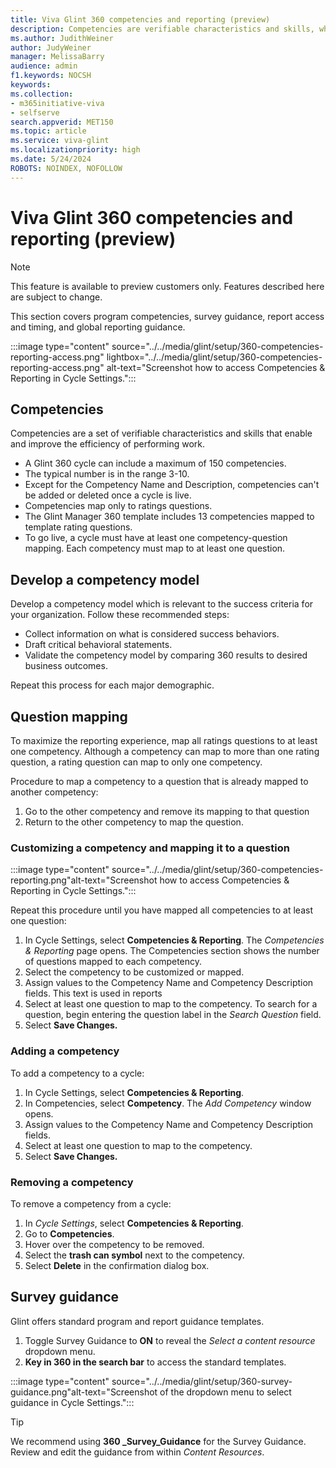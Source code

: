 ```yaml
---
title: Viva Glint 360 competencies and reporting (preview)
description: Competencies are verifiable characteristics and skills, which enable and improve the efficiency of performing work. Learn to develop your competency model.
ms.author: JudithWeiner
author: JudyWeiner
manager: MelissaBarry
audience: admin
f1.keywords: NOCSH
keywords: 
ms.collection:  
- m365initiative-viva
- selfserve 
search.appverid: MET150 
ms.topic: article
ms.service: viva-glint
ms.localizationpriority: high
ms.date: 5/24/2024
ROBOTS: NOINDEX, NOFOLLOW
---
```


# Viva Glint 360 competencies and reporting (preview)

> [!NOTE]
> This feature is available to preview customers only. Features described here are subject to change.

This section covers program competencies, survey guidance, report access and timing, and global reporting guidance. 

:::image type="content" source="../../media/glint/setup/360-competencies-reporting-access.png" lightbox="../../media/glint/setup/360-competencies-reporting-access.png" alt-text="Screenshot how to access Competencies & Reporting in Cycle Settings.":::

## Competencies

Competencies are a set of verifiable characteristics and skills that enable and improve the efficiency of performing work. 

- A Glint 360 cycle can include a maximum of 150 competencies. 
- The typical number is in the range 3-10. 
- Except for the Competency Name and Description, competencies can't be added or deleted once a cycle is live. 
- Competencies map only to ratings questions. 
- The Glint Manager 360 template includes 13 competencies mapped to template rating questions. 
- To go live, a cycle must have at least one competency-question mapping. Each competency must map to at least one question.

## Develop a competency model

Develop a competency model which is relevant to the success criteria for your organization. Follow these recommended steps:

- Collect information on what is considered success behaviors.
- Draft critical behavioral statements.
- Validate the competency model by comparing 360 results to desired business outcomes. 

Repeat this process for each major demographic.

## Question mapping

To maximize the reporting experience, map all ratings questions to at least one competency. Although a competency can map to more than one rating question, a rating question can map to only one competency. 

Procedure to map a competency to a question that is already mapped to another competency:

1.	Go to the other competency and remove its mapping to that question
1.	Return to the other competency to map the question.

### Customizing a competency and mapping it to a question

:::image type="content" source="../../media/glint/setup/360-competencies-reporting.png"alt-text="Screenshot how to access Competencies & Reporting in Cycle Settings.":::

Repeat this procedure until you have mapped all competencies to at least one question:

1.	In Cycle Settings, select **Competencies & Reporting**. The *Competencies & Reporting* page opens.  The Competencies section shows the number of questions mapped to each competency.
2.	Select the competency to be customized or mapped.
3.	Assign values to the Competency Name and Competency Description fields. This text is used in reports
4.	Select at least one question to map to the competency. To search for a question, begin entering the question label in the *Search Question* field. 
5.	Select **Save Changes.**

### Adding a competency

To add a competency to a cycle:

1.	In Cycle Settings, select **Competencies & Reporting**. 
2.	In Competencies, select **Competency**. The *Add Competency* window opens.
3.	Assign values to the Competency Name and Competency Description fields.
4.	Select at least one question to map to the competency. 
5.	Select **Save Changes.**

### Removing a competency

To remove a competency from a cycle:

1.	In *Cycle Settings*, select **Competencies & Reporting**.
2.	Go to **Competencies**. 
3.	Hover over the competency to be removed. 
4.	Select the **trash can symbol** next to the competency. 
5.	Select **Delete** in the confirmation dialog box.

## Survey guidance

Glint offers standard program and report guidance templates. 

1.	Toggle Survey Guidance to **ON** to reveal the *Select a content resource* dropdown menu. 
1.	**Key in 360 in the search bar** to access the standard templates. 

:::image type="content" source="../../media/glint/setup/360-survey-guidance.png"alt-text="Screenshot of the dropdown menu to select guidance in Cycle Settings.":::

>[!TIP]
> We recommend using **360 _Survey_Guidance** for the Survey Guidance. Review and edit the guidance from within *Content Resources*. 







